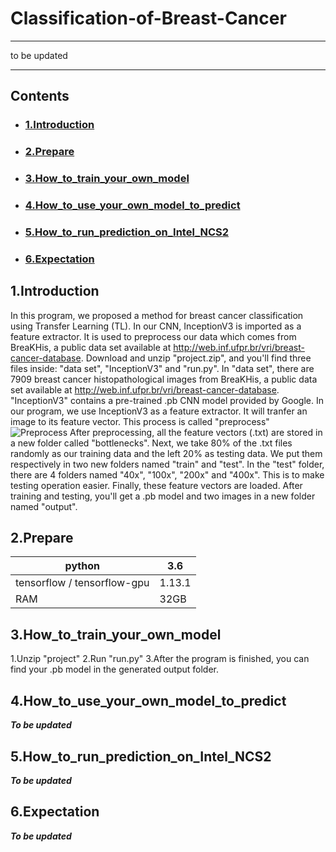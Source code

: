 # Classification-of-Breast-Cancer
---
 
to be updated
 
---
## Contents
* ### [1.Introduction](1.Introduction)
* ### [2.Prepare](2.Prepare)
* ### [3.How_to_train_your_own_model](3.How_to_train_your_own_model)
* ### [4.How_to_use_your_own_model_to_predict](4.How_to_use_your_own_model_to_classify_a_single_image)
* ### [5.How_to_run_prediction_on_Intel_NCS2](4.How_to_use_your_own_model_to_classify_a_single_image)
* ### [6.Expectation](4.How_to_use_your_own_model_to_classify_a_single_image)
## 1.Introduction
In this program, we proposed a method for breast cancer classification using Transfer Learning (TL). In our CNN, InceptionV3 is imported as a feature extractor. It is used to preprocess our data which comes from BreaKHis, a public data set available at http://web.inf.ufpr.br/vri/breast-cancer-database. 
Download and unzip "project.zip", and you'll find three files inside: "data set", "InceptionV3" and "run.py".
In "data set", there are 7909 breast cancer histopathological images from BreaKHis, a public data set available at http://web.inf.ufpr.br/vri/breast-cancer-database. 
"InceptionV3" contains a pre-trained .pb CNN model provided by Google. In our program, we use InceptionV3 as a feature extractor. It will tranfer an image to its feature vector. This process is called "preprocess"
![Preprocess](https://img-blog.csdnimg.cn/20190806170317582.png?x-oss-process=image/watermark,type_ZmFuZ3poZW5naGVpdGk,shadow_10,text_aHR0cHM6Ly9ibG9nLmNzZG4ubmV0L3dlaXhpbl80NDM0MDE5NA==,size_16,color_FFFFFF,t_70)
After preprocessing, all the feature vectors (.txt) are stored in a new folder called "bottlenecks".
Next, we take 80% of the .txt files randomly as our training data and the left 20% as testing data. We put them respectively in two new folders named "train" and "test". In the "test" folder, there are 4 folders named "40x", "100x", "200x" and "400x". This is to make testing operation easier.
Finally, these feature vectors are loaded. After training and testing, you'll get a .pb model and two images in a new folder named "output".
## 2.Prepare
|python|3.6  |
|--|--|
| tensorflow / tensorflow-gpu |1.13.1  |
| RAM |32GB|
## 3.How_to_train_your_own_model
1.Unzip "project"
2.Run "run.py"
3.After the program is finished, you can find your .pb model in the generated output folder.
## 4.How_to_use_your_own_model_to_predict
***To be updated***
## 5.How_to_run_prediction_on_Intel_NCS2
***To be updated***
## 6.Expectation
***To be updated***

